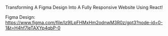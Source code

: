 Transforming A Figma Design Into A Fully Responsive Website Using React! 


Figma Design: https://www.figma.com/file/lz9lLpFHMxHm2odnwM3R0z/gpt3?node-id=0-1&t=H4hf7leTAXYp4qbP-0
